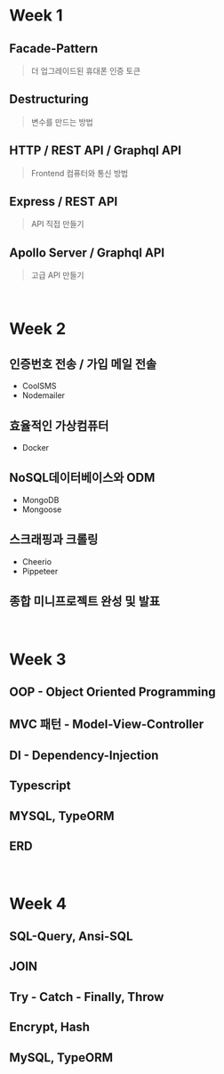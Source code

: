 # Week 1

## Facade-Pattern

> 더 업그레이드된 휴대폰 인증 토큰

## Destructuring

> 변수를 만드는 방법

## HTTP / REST API / Graphql API

> Frontend 컴퓨터와 통신 방법

## Express / REST API

> API 직접 만들기

## Apollo Server / Graphql API

> 고급 API 만들기

<br>

# Week 2

## 인증번호 전송 / 가입 메일 전솔

-   CoolSMS
-   Nodemailer

## 효율적인 가상컴퓨터

-   Docker

## NoSQL데이터베이스와 ODM

-   MongoDB
-   Mongoose

## 스크래핑과 크롤링

-   Cheerio
-   Pippeteer

## 종합 미니프로젝트 완성 및 발표

<br>

# Week 3

## OOP - Object Oriented Programming

## MVC 패턴 - Model-View-Controller

## DI - Dependency-Injection

## Typescript

## MYSQL, TypeORM

## ERD

<br>

# Week 4

## SQL-Query, Ansi-SQL

## JOIN

## Try - Catch - Finally, Throw

## Encrypt, Hash

## MySQL, TypeORM
